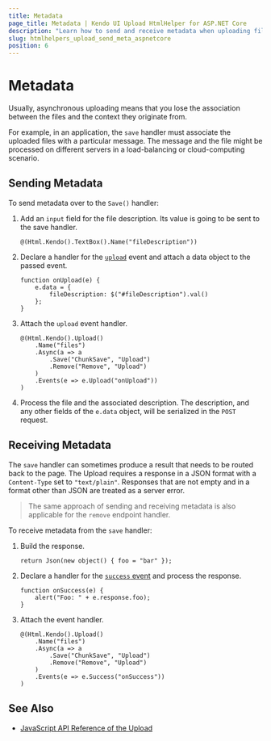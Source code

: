 ```yaml
---
title: Metadata
page_title: Metadata | Kendo UI Upload HtmlHelper for ASP.NET Core
description: "Learn how to send and receive metadata when uploading files with the Kendo UI Upload HtmlHelper for ASP.NET Core (MVC 6 or ASP.NET Core MVC)."
slug: htmlhelpers_upload_send_meta_aspnetcore
position: 6
---
```


# Metadata

Usually, asynchronous uploading means that you lose the association between the files and the context they originate from.

For example, in an application, the `save` handler must associate the uploaded files with a particular message. The message and the file might be processed on different servers in a load-balancing or cloud-computing scenario.

## Sending Metadata

To send metadata over to the `Save()` handler:

1. Add an `input` field for the file description. Its value is going to be sent to the save handler.

    ```
    @(Html.Kendo().TextBox().Name("fileDescription"))
    ```

2. Declare a handler for the [`upload`](https://docs.telerik.com/kendo-ui/api/javascript/ui/upload/events/upload) event and attach a data object to the passed event.

    ```
    function onUpload(e) {
        e.data = {
            fileDescription: $("#fileDescription").val()
        };
    }
    ```

3. Attach the `upload` event handler.    

    ```
    @(Html.Kendo().Upload()
        .Name("files")
        .Async(a => a
            .Save("ChunkSave", "Upload")
            .Remove("Remove", "Upload")
        )
        .Events(e => e.Upload("onUpload"))
    )
    ```

4. Process the file and the associated description. The description, and any other fields of the `e.data` object, will be serialized in the `POST` request.

## Receiving Metadata

The `save` handler can sometimes produce a result that needs to be routed back to the page. The Upload requires a response in a JSON format with a `Content-Type` set to `"text/plain"`. Responses that are not empty and in a format other than JSON are treated as a server error.

> The same approach of sending and receiving metadata is also applicable for the `remove` endpoint handler.

To receive metadata from the `save` handler:

1. Build the response.

    ```
    return Json(new object() { foo = "bar" });
    ```

2. Declare a handler for the [`success` event](https://docs.telerik.com/kendo-ui/api/javascript/ui/upload/events/success) and process the response.

    ```
    function onSuccess(e) {
        alert("Foo: " + e.response.foo);
    }
    ```

3. Attach the event handler.

    ```
    @(Html.Kendo().Upload()
        .Name("files")
        .Async(a => a
            .Save("ChunkSave", "Upload")
            .Remove("Remove", "Upload")
        )
        .Events(e => e.Success("onSuccess"))
    )
    ```

## See Also

* [JavaScript API Reference of the Upload](http://docs.telerik.com/kendo-ui/api/javascript/ui/upload)
